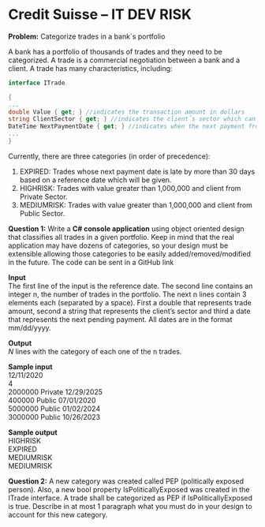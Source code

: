 # Credit Suisse – IT DEV RISK

**Problem:** Categorize trades in a bank´s portfolio

A bank has a portfolio of thousands of trades and they need to be categorized. A trade is a commercial negotiation between a bank and a client. A trade has many characteristics, including:

~~~~csharp
interface ITrade

{
...
double Value { get; } //indicates the transaction amount in dollars
string ClientSector { get; } //indicates the client´s sector which can be "Public" or "Private"
DateTime NextPaymentDate { get; } //indicates when the next payment from the client to the bank is expected
...
}
~~~~

Currently, there are three categories (in order of precedence):
1. EXPIRED: Trades whose next payment date is late by more than 30 days based on a reference date which will be given.
2. HIGHRISK: Trades with value greater than 1,000,000 and client from Private Sector.
3. MEDIUMRISK: Trades with value greater than 1,000,000 and client from Public Sector.

**Question 1:** Write a **C# console application** using object oriented design that classifies all trades in a given portfolio.
Keep in mind that the real application may have dozens of categories, so your design must be extensible allowing those categories to be easily added/removed/modified in the future. The code can be sent in a GitHub link

**Input**  
The first line of the input is the reference date. The second line contains an integer n, the number of trades in the portfolio. The next n lines contain 3 elements each (separated by a space). First a double that represents trade amount, second a string that represents the client’s sector and third a date that represents the next pending payment. All dates are in the format mm/dd/yyyy.

**Output**  
*N* lines with the category of each one of the n trades.

**Sample input**  
12/11/2020  
4  
2000000 Private 12/29/2025  
400000 Public 07/01/2020  
5000000 Public 01/02/2024  
3000000 Public 10/26/2023  

**Sample output**  
HIGHRISK  
EXPIRED  
MEDIUMRISK  
MEDIUMRISK  

**Question 2:** A new category was created called PEP (politically exposed person). Also, a new bool property IsPoliticallyExposed was created in the ITrade interface. A trade shall be categorized as PEP if IsPoliticallyExposed is true. Describe in at most 1 paragraph what you must do in your design to account for this new category.
